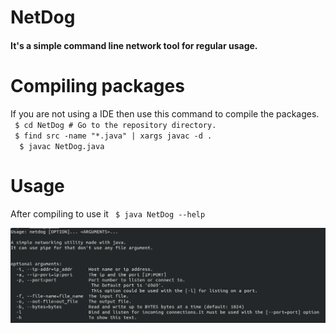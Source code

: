 # NetDog

<h4>It's a simple command line network tool for regular usage.</h4>

# Compiling packages
If you are not using a IDE then use this command to compile the packages.<br>
<code>
	$ cd NetDog # Go to the repository directory.
</code>
<code>
	$ find src -name "\*.java" | xargs javac -d .<br>
</code>
<code>
	$ javac NetDog.java
</code>

# Usage
After compiling to use it 
<code>
$ java NetDog --help
</code>


![netdog help menu](screenshot/help.png)
